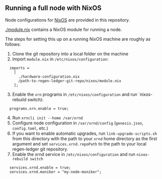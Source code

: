 ## Running a full node with NixOS

Node configurations for [NixOS](https://nixos.org) are provided in this repository.

[./module.nix](module.nix) contains a NixOS module for running a node.

The steps for setting this up on a running NixOS machine are roughly as follows:
1. Clone the git repository into a local folder on the machine
2. Import `module.nix` in `/etc/nixos/configuration`:
```
  imports =
    [
      ./hardware-configuration.nix
      /path-to-regen-ledger-git-repo/nixos/module.nix
    ];
```
3. Enable the `xrn` programs in `/etc/nixos/configuration` and run `nixos-rebuild switch):
```
  programs.xrn.enable = true;
```
4. Run `xrncli init --home /var/xrnd`
5. Configure node configuration in `/var/xrnd/config` (`genesis.json`, `config.toml`, etc.)
6. If you want to enable automatic upgrades, run `link-upgrade-scripts.sh` from this directory with the path to
your `xrnd` home directory as the first argument and set `services.xrnd.repoPath` to the path to your
local regen-ledger git repository.
7. Enable the xrnd service in `/etc/nixos/configuration` and run `nixos-rebuild switch`
```
  services.xrnd.enable = true;
  services.xrnd.moniker = "my-node-moniker";
```
